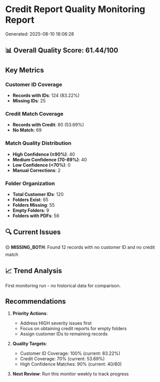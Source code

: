 # Credit Report Quality Monitoring Report
Generated: 2025-08-10 18:06:28

## 📊 Overall Quality Score: 61.44/100

## Key Metrics

### Customer ID Coverage
- **Records with IDs**: 124 (83.22%)
- **Missing IDs**: 25

### Credit Match Coverage
- **Records with Credit**: 80 (53.69%)
- **No Match**: 69

### Match Quality Distribution
- **High Confidence (≥90%)**: 40
- **Medium Confidence (70-89%)**: 40
- **Low Confidence (<70%)**: 0
- **Manual Corrections**: 2

### Folder Organization
- **Total Customer IDs**: 120
- **Folders Exist**: 65
- **Folders Missing**: 55
- **Empty Folders**: 9
- **Folders with PDFs**: 56

## 🔍 Current Issues

🟡 **MISSING_BOTH**: Found 12 records with no customer ID and no credit match

## 📈 Trend Analysis

First monitoring run - no historical data for comparison.


## Recommendations

1. **Priority Actions**:
   - Address HIGH severity issues first
   - Focus on obtaining credit reports for empty folders
   - Assign customer IDs to remaining records

2. **Quality Targets**:
   - Customer ID Coverage: 100% (current: 83.22%)
   - Credit Coverage: 70% (current: 53.69%)
   - High Confidence Matches: 90% (current: 40/80)

3. **Next Review**: Run this monitor weekly to track progress
